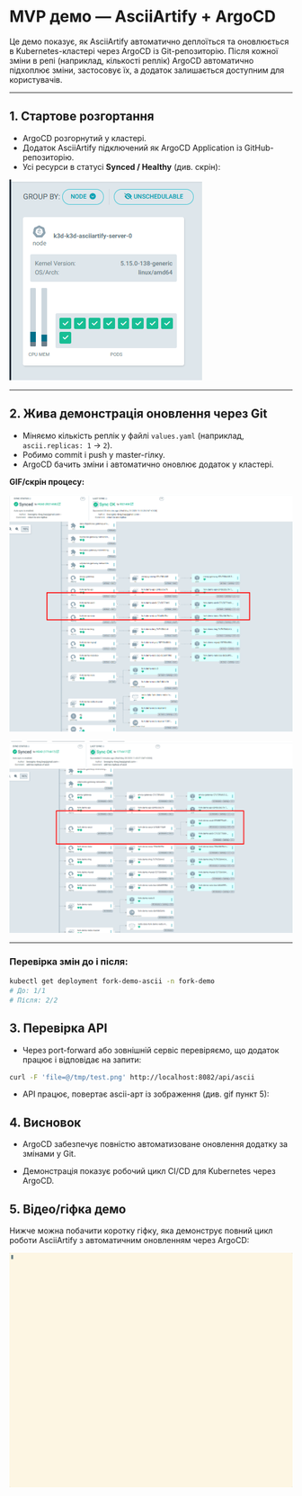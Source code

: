 # MVP демо — AsciiArtify + ArgoCD

Це демо показує, як AsciiArtify автоматично деплоїться та оновлюється в Kubernetes-кластері через ArgoCD із Git-репозиторію. Після кожної зміни в репі (наприклад, кількості реплік) ArgoCD автоматично підхоплює зміни, застосовує їх, а додаток залишається доступним для користувачів.

---

## 1. Стартове розгортання

- ArgoCD розгорнутий у кластері.
- Додаток AsciiArtify підключений як ArgoCD Application із GitHub-репозиторію.
- Усі ресурси в статусі **Synced / Healthy** (див. скрін):

![ArgoCD Healthy](./0_replicas.png)

---

## 2. Жива демонстрація оновлення через Git

- Міняємо кількість реплік у файлі `values.yaml` (наприклад, `ascii.replicas: 1` → `2`).
- Робимо commit і push у master-гілку.
- ArgoCD бачить зміни і автоматично оновлює додаток у кластері.

**GIF/скрін процесу:**

![Демо Sync](./1_replicas.png)

![Демо Sync](./2_replicas.png)

---

### Перевірка змін до і після:

```bash
kubectl get deployment fork-demo-ascii -n fork-demo
# До: 1/1
# Після: 2/2
```

## 3. Перевірка API

- Через port-forward або зовнішній сервіс перевіряємо, що додаток працює і відповідає на запити:

```bash
curl -F 'file=@/tmp/test.png' http://localhost:8082/api/ascii
```

- API працює, повертає ascii-арт із зображення (див. gif пункт 5):

## 4. Висновок

- ArgoCD забезпечує повністю автоматизоване оновлення додатку за змінами у Git.

- Демонстрація показує робочий цикл CI/CD для Kubernetes через ArgoCD.

## 5. Відео/гіфка демо

Нижче можна побачити коротку гіфку, яка демонструє повний цикл роботи AsciiArtify з автоматичним оновленням через ArgoCD:

![Демо ArgoCD](./mvp.gif)
